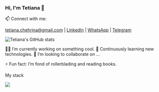 ### Hi, I'm Tetiana 👋

:mailbox: Connect with me:

[tetiana.chehrina@gmail.com](mailto:tetiana.chehrina@gmail.com) | [LinkedIn](https://www.linkedin.com/in/tetiana-chehrina/) | [WhatsApp](https://wa.me/+48536029950) | [Telegram](mailto:@Tetiana_Chehrina)

![Tetiana's GitHub stats](https://github-readme-stats.vercel.app/api?username=TetianaChehrina&show_icons=true&theme=holi) 


👨‍💻 I’m currently working on something cool.
🌱 Сontinuously learning new technologies.
👯 I’m looking to collaborate on ...

  ⚡ Fun fact: I’m fond of rollerblading and reading books.

My stack

<img src="https://skillicons.dev/icons?i=html,css,sass,git,js,react,redux,postman,nodejs,express,mongodb,vite" />

